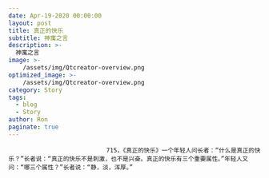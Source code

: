 ```yaml
---
date: Apr-19-2020 00:00:00
layout: post
title: 真正的快乐
subtitle: 神寓之言
description: >-
  神寓之言
image: >-
    /assets/img/Qtcreator-overview.png
optimized_image: >-
    /assets/img/Qtcreator-overview.png
category: Story
tags:
  - blog
  - Story
author: Ron
paginate: true
---
```


							　　715，《真正的快乐》一个年轻人问长者：“什么是真正的快乐？”长者说：“真正的快乐不是刺激，也不是兴奋。真正的快乐有三个重要属性。”年轻人又问：“哪三个属性？”长者说：“静，淡，浑厚。”
							
							
						